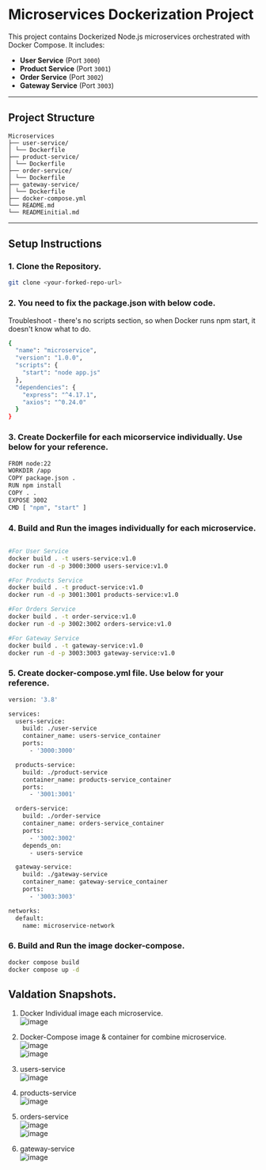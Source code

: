 # Microservices Dockerization Project

This project contains Dockerized Node.js microservices orchestrated with Docker Compose. It includes:

- **User Service** (Port `3000`)
- **Product Service** (Port `3001`)
- **Order Service** (Port `3002`)
- **Gateway Service** (Port `3003`)

---

## Project Structure
```
Microservices
├── user-service/
│ └── Dockerfile
├── product-service/
│ └── Dockerfile
├── order-service/
│ └── Dockerfile
├── gateway-service/
│ └── Dockerfile
├── docker-compose.yml
└── README.md
└── READMEinitial.md
```
---

## Setup Instructions

### 1. Clone the Repository.

```bash
git clone <your-forked-repo-url>
```
### 2. You need to fix the package.json with below code.
Troubleshoot - there's no scripts section, so when Docker runs npm start, it doesn't know what to do.
```bash
{
  "name": "microservice",
  "version": "1.0.0",
  "scripts": {
    "start": "node app.js"
  },
  "dependencies": {
    "express": "^4.17.1",
    "axios": "^0.24.0"
  }
}
```

### 3. Create Dockerfile for each micorservice individually. Use below for your reference.
```bash
FROM node:22
WORKDIR /app
COPY package.json .
RUN npm install
COPY . .
EXPOSE 3002
CMD [ "npm", "start" ]
```

### 4. Build and Run the images individually for each microservice.
```bash

#For User Service
docker build . -t users-service:v1.0
docker run -d -p 3000:3000 users-service:v1.0

#For Products Service
docker build . -t product-service:v1.0
docker run -d -p 3001:3001 products-service:v1.0

#For Orders Service
docker build . -t order-service:v1.0
docker run -d -p 3002:3002 orders-service:v1.0

#For Gateway Service
docker build . -t gateway-service:v1.0
docker run -d -p 3003:3003 gateway-service:v1.0
```

### 5. Create docker-compose.yml file. Use below for your reference.
```bash
version: '3.8'

services:
  users-service:
    build: ./user-service
    container_name: users-service_container
    ports:
      - '3000:3000'

  products-service:
    build: ./product-service
    container_name: products-service_container
    ports:
      - '3001:3001'

  orders-service:
    build: ./order-service
    container_name: orders-service_container
    ports:
      - '3002:3002'
    depends_on:
      - users-service

  gateway-service:
    build: ./gateway-service
    container_name: gateway-service_container
    ports:
      - '3003:3003'

networks:
  default:
    name: microservice-network
```

### 6. Build and Run the image docker-compose.
```bash
docker compose build
docker compose up -d
```

## Valdation Snapshots.

1. Docker Individual image each microservice.<br>
![image](https://github.com/user-attachments/assets/772ff546-a35a-47e0-951c-26447b7fe7f4)<br>

2. Docker-Compose image & container for combine microservice.<br>
![image](https://github.com/user-attachments/assets/7ae3d8d4-54d8-482c-95a4-109cf8d75554)<br>
![image](https://github.com/user-attachments/assets/f681b319-74ed-4d97-bffa-2d4a4b8d277f)<br>

3. users-service<br>
![image](https://github.com/user-attachments/assets/47fccb13-80e2-4d8e-aae7-94209538706f)<br>

4. products-service<br>
![image](https://github.com/user-attachments/assets/959217ac-59e5-4aa2-a1fb-076df4ceff3c)<br>

5. orders-service<br>
![image](https://github.com/user-attachments/assets/1ff0501c-9ae2-4d90-9691-a8bd78939050)<br>
![image](https://github.com/user-attachments/assets/5d85c45d-dd19-4ad8-a948-96c69a9a156e)<br>

6. gateway-service<br>
![image](https://github.com/user-attachments/assets/a2e9e9e1-6be7-4bfe-8cba-9e8ea6999a19)<br>


